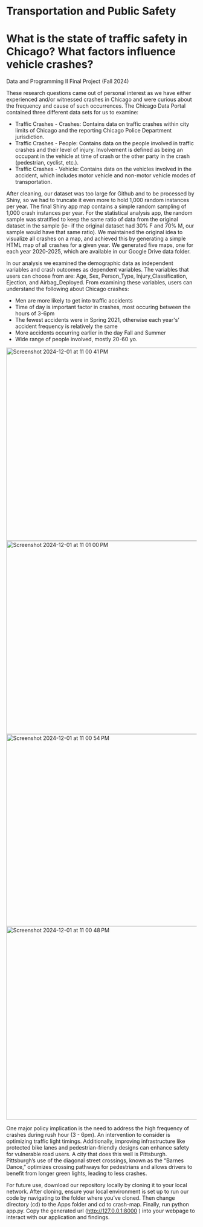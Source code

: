 # Transportation and Public Safety
# What is the state of traffic safety in Chicago? What factors influence vehicle crashes?

Data and Programming II Final Project (Fall 2024)

These research questions came out of personal interest as we have either experienced and/or witnessed crashes in Chicago and were curious about the frequency and cause of such occurrences. The Chicago Data Portal contained three different data sets for us to examine: 
- Traffic Crashes - Crashes: Contains data on traffic crashes within city limits of Chicago and the reporting Chicago Police Department jurisdiction. 
- Traffic Crashes - People: Contains data on the people involved in traffic crashes and their level of injury. Involvement is defined as being an occupant in the vehicle at time of crash or the other party in the crash (pedestrian, cyclist, etc.).
- Traffic Crashes - Vehicle: Contains data on the vehicles involved in the accident, which includes motor vehicle and non-motor vehicle modes of transportation. 

After cleaning, our dataset was too large for Github and to be processed by Shiny, so we had to truncate it even more to hold 1,000 random instances per year. The final Shiny app map contains a simple random sampling of 1,000 crash instances per year. For the statistical analysis app, the random sample was stratified to keep the same ratio of data from the original dataset in the sample (ie- if the original dataset had 30% F and 70% M, our sample would have that same ratio). We maintained the original idea to visualize all crashes on a map, and achieved this by generating a simple HTML map of all crashes for a given year. We generated five maps, one for each year 2020-2025, which are available in our Google Drive data folder. 

In our analysis we examined the demographic data as independent variables and crash outcomes as dependent variables. The variables that users can choose from are: Age, Sex, Person_Type,  Injury_Classification, Ejection, and Airbag_Deployed.
From examining these variables, users can understand the following about Chicago crashes: 

- Men are more likely to get into traffic accidents
- Time of day is important factor in crashes, most occuring between the hours of 3-6pm
- The fewest accidents were in Spring 2021, otherwise each year's’ accident frequency is relatively the same
- More accidents occurring earlier in the day Fall and Summer
- Wide range of people involved, mostly 20-60 yo.

  
<img width="511" alt="Screenshot 2024-12-01 at 11 00 41 PM" src="https://github.com/user-attachments/assets/ed7d0b33-54cc-4e8d-a2a6-53c1b3c00092">
<img width="511" alt="Screenshot 2024-12-01 at 11 01 00 PM" src="https://github.com/user-attachments/assets/627c50e4-1181-48eb-b378-a0125ea4be25">
<img width="508" alt="Screenshot 2024-12-01 at 11 00 54 PM" src="https://github.com/user-attachments/assets/e66ae379-3825-4137-8927-2c75ada557c8">
<img width="512" alt="Screenshot 2024-12-01 at 11 00 48 PM" src="https://github.com/user-attachments/assets/e46044a1-41fb-4a3e-bb91-e1d838238b7c">


  
One major policy implication is the need to address the high frequency of crashes during rush hour (3 - 6pm). An intervention to consider is optimizing traffic light timings. Additionally, improving infrastructure like protected bike lanes and pedestrian-friendly designs can enhance safety for vulnerable road users. A city that does this well is Pittsburgh. Pittsburgh’s use of the diagonal street crossings, known as the “Barnes Dance,” optimizes crossing pathways for pedestrians and allows drivers to benefit from longer green lights, leading to less crashes.  

For future use, download our repository locally by cloning it to your local network. After cloning, ensure your local environment is set up to run our code by navigating to the folder where you’ve cloned. Then change directory (cd) to the Apps folder and cd to crash-map. Finally, run python app.py. Copy the generated url (http://127.0.0.1:8000 ) into your webpage to interact with our application and findings. 
